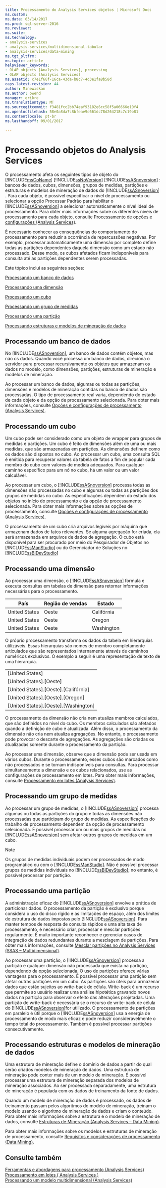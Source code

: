 ```yaml
---
title: Processamento do Analysis Services objetos | Microsoft Docs
ms.custom: 
ms.date: 03/14/2017
ms.prod: sql-server-2016
ms.reviewer: 
ms.suite: 
ms.technology:
- analysis-services
- analysis-services/multidimensional-tabular
- analysis-services/data-mining
ms.tgt_pltfrm: 
ms.topic: article
helpviewer_keywords:
- OLAP objects [Analysis Services], processing
- OLAP objects [Analysis Services]
ms.assetid: c7e1f66f-16ca-43da-b8c7-4d3e1fa8b58d
caps.latest.revision: 44
author: Minewiskan
ms.author: owend
manager: erikre
ms.translationtype: MT
ms.sourcegitcommit: f3481fcc2bb74eaf93182e6cc58f5a06666e10f4
ms.openlocfilehash: 58e0a8da7c8bfeae9d661dc78d264218c7c19b81
ms.contentlocale: pt-br
ms.lasthandoff: 09/01/2017

---
```

# <a name="processing-analysis-services-objects"></a>Processando objetos do Analysis Services
  O processamento afeta os seguintes tipos de objeto do [!INCLUDE[msCoName](../../includes/msconame-md.md)] [!INCLUDE[ssNoVersion](../../includes/ssnoversion-md.md)] [!INCLUDE[ssASnoversion](../../includes/ssasnoversion-md.md)] : bancos de dados, cubos, dimensões, grupos de medidas, partições e estruturas e modelos de mineração de dados do [!INCLUDE[ssASnoversion](../../includes/ssasnoversion-md.md)] . Para cada objeto, é possível especificar o nível de processamento ou selecionar a opção Processar Padrão para habilitar o [!INCLUDE[ssASnoversion](../../includes/ssasnoversion-md.md)] a selecionar automaticamente o nível ideal de processamento. Para obter mais informações sobre os diferentes níveis de processamento para cada objeto, consulte [Processamento de opções e configurações &#40;Analysis Services&#41;](../../analysis-services/multidimensional-models/processing-options-and-settings-analysis-services.md).  
  
 É necessário conhecer as consequências do comportamento do processamento para reduzir a ocorrência de repercussões negativas. Por exemplo, processar automaticamente uma dimensão por completo define todas as partições dependentes daquela dimensão como um estado não processado. Desse modo, os cubos afetados ficam indisponíveis para consulta até as partições dependentes serem processadas.  
  
 Este tópico inclui as seguintes seções:  
  
 [Processando um banco de dados](#bkmk_procdb)  
  
 [Processando uma dimensão](#bkmk_procdim)  
  
 [Processando um cubo](#bkmk_proccube)  
  
 [Processando um grupo de medidas](#bkmk_procmeasure)  
  
 [Processando uma partição](#bkmk_procpartition)  
  
 [Processando estruturas e modelos de mineração de dados](#bkmk_procdm)  
  
##  <a name="bkmk_procdb"></a> Processando um banco de dados  
 No [!INCLUDE[ssASnoversion](../../includes/ssasnoversion-md.md)], um banco de dados contém objetos, mas não os dados. Quando você processa um banco de dados, direciona o servidor para processar recursivamente os objetos que armazenam os dados no modelo, como dimensões, partições, estruturas de mineração e modelos de mineração.  
  
 Ao processar um banco de dados, algumas ou todas as partições, dimensões e modelos de mineração contidas no banco de dados são processadas. O tipo de processamento real varia, dependendo do estado de cada objeto e da opção de processamento selecionada. Para obter mais informações, consulte [Opções e configurações de processamento &#40;Analysis Services&#41;](../../analysis-services/multidimensional-models/processing-options-and-settings-analysis-services.md).  
  
##  <a name="bkmk_proccube"></a> Processando um cubo  
 Um cubo pode ser considerado como um objeto de wrapper para grupos de medidas e partições. Um cubo é feito de dimensões além de uma ou mais medidas, que são armazenadas em partições. As dimensões definem como os dados são dispostos no cubo. Ao processar um cubo, uma consulta SQL é emitida para recuperar valores da tabela de fatos a fim de popular cada membro do cubo com valores de medida adequados. Para qualquer caminho específico para um nó no cubo, há um valor ou um valor calculável.  
  
 Ao processar um cubo, o [!INCLUDE[ssASnoversion](../../includes/ssasnoversion-md.md)] processa todas as dimensões não processadas no cubo e algumas ou todas as partições dos grupos de medidas no cubo. As especificações dependem do estado dos objetos no início do processamento e da opção de processamento selecionada. Para obter mais informações sobre as opções de processamento, consulte [Opções e configurações de processamento &#40;Analysis Services&#41;](../../analysis-services/multidimensional-models/processing-options-and-settings-analysis-services.md).  
  
 O processamento de um cubo cria arquivos legíveis por máquina que armazenam dados de fatos relevantes. Se alguma agregação for criada, ela será armazenada em arquivos de dados de agregação. O cubo está disponível para ser procurado por meio do Pesquisador de Objetos no [!INCLUDE[ssManStudio](../../includes/ssmanstudio-md.md)] ou do Gerenciador de Soluções no [!INCLUDE[ssBIDevStudio](../../includes/ssbidevstudio-md.md)]  
  
##  <a name="bkmk_procdim"></a> Processando uma dimensão  
 Ao processar uma dimensão, o [!INCLUDE[ssASnoversion](../../includes/ssasnoversion-md.md)] formula e executa consultas em tabelas de dimensão para retornar informações necessárias para o processamento.  
  
|País|Região de vendas|Estado|  
|-------------|------------------|-----------|  
|United States|Oeste|Califórnia|  
|United States|Oeste|Oregon|  
|United States|Oeste|Washington|  
  
 O próprio processamento transforma os dados da tabela em hierarquias utilizáveis. Essas hierarquias são nomes de membro completamente articulados que são representados internamente através de caminhos numéricos exclusivos. O exemplo a seguir é uma representação de texto de uma hierarquia.  
  
||  
|-|  
|[United States]|  
|[United States].[Oeste]|  
|[United States].[Oeste].[Califórnia]|  
|[United States].[Oeste].[Oregon]|  
|[United States].[Oeste].[Washington]|  
  
 O processamento da dimensão não cria nem atualiza membros calculados, que são definidos no nível do cubo. Os membros calculados são afetados quando a definição de cubo é atualizada. Além disso, o processamento da dimensão não cria nem atualiza agregações. No entanto, o processamento pode provocar o descarte de agregações. As agregações são criadas ou atualizadas somente durante o processamento da partição.  
  
 Ao processar uma dimensão, observe que a dimensão pode ser usada em vários cubos. Durante o processamento, esses cubos são marcados como não processados e se tornam indisponíveis para consultas. Para processar simultaneamente a dimensão e os cubos relacionados, use as configurações de processamento em lotes. Para obter mais informações, consulte [Processamento em lotes &#40;Analysis Services&#41;](../../analysis-services/multidimensional-models/batch-processing-analysis-services.md).  
  
##  <a name="bkmk_procmeasure"></a> Processando um grupo de medidas  
 Ao processar um grupo de medidas, o [!INCLUDE[ssASnoversion](../../includes/ssasnoversion-md.md)] processa algumas ou todas as partições do grupo e todas as dimensões não processadas que participam do grupo de medidas. As especificações do trabalho de processamento dependem da opção de processamento selecionada. É possível processar um ou mais grupos de medidas no [!INCLUDE[ssASnoversion](../../includes/ssasnoversion-md.md)] sem afetar outros grupos de medidas em um cubo.  
  
> [!NOTE]  
>  Os grupos de medidas individuais podem ser processados de modo programático ou com o [!INCLUDE[ssManStudio](../../includes/ssmanstudio-md.md)]. Não é possível processar grupos de medidas individuais no [!INCLUDE[ssBIDevStudio](../../includes/ssbidevstudio-md.md)]; no entanto, é possível processar por partição.  
  
##  <a name="bkmk_procpartition"></a> Processando uma partição  
 A administração eficaz do [!INCLUDE[ssASnoversion](../../includes/ssasnoversion-md.md)] envolve a prática de particionar dados. O processamento da partição é exclusivo porque considera o uso do disco rígido e as limitações de espaço, além dos limites de estrutura de dados impostos pelo [!INCLUDE[ssASnoversion](../../includes/ssasnoversion-md.md)]. Para manter tempos de resposta de consulta rápidos e uma alta taxa de processamento, é necessário criar, processar e mesclar partições regularmente. É muito importante reconhecer e gerenciar casos de integração de dados redundantes durante a mesclagem de partições. Para obter mais informações, consulte [Mesclar partições no Analysis Services &#40;SSAS – Multidimensional&#41;](../../analysis-services/multidimensional-models/merge-partitions-in-analysis-services-ssas-multidimensional.md).  
  
 Ao processar uma partição, o [!INCLUDE[ssASnoversion](../../includes/ssasnoversion-md.md)] processa a partição e qualquer dimensão não processada que exista na partição, dependendo da opção selecionada. O uso de partições oferece várias vantagens para o processamento. É possível processar uma partição sem afetar outras partições em um cubo. As partições são úteis para armazenar dados que estão sujeitos ao write-back de célula. Write-back é um recurso que permite ao usuário realizar uma análise hipotética gravando novos dados na partição para observar o efeito das alterações projetadas. Uma partição de write-back é necessária se o recurso de write-back de célula do [!INCLUDE[ssASnoversion](../../includes/ssasnoversion-md.md)]for utilizado. O processamento de partições em paralelo é útil porque o [!INCLUDE[ssASnoversion](../../includes/ssasnoversion-md.md)] usa a energia de processamento de modo mais eficaz e pode reduzir consideravelmente o tempo total do processamento. Também é possível processar partições consecutivamente.  
  
##  <a name="bkmk_procdm"></a> Processando estruturas e modelos de mineração de dados  
 Uma estrutura de mineração define o domínio de dados a partir do qual serão criados modelos de mineração de dados. Uma estrutura de mineração pode conter mais de um modelo de mineração. É possível processar uma estrutura de mineração separada dos modelos de mineração associados. Ao ser processada separadamente, uma estrutura de mineração é populada com os dados de treinamento da fonte de dados.  
  
 Quando um modelo de mineração de dados é processado, os dados de treinamento passam pelos algoritmos do modelo de mineração, treinam o modelo usando o algoritmo de mineração de dados e criam o conteúdo. Para obter mais informações sobre a estrutura e o modelo de mineração de dados, consulte [Estruturas de Mineração &#40;Analysis Services – Data Mining&#41;](../../analysis-services/data-mining/mining-structures-analysis-services-data-mining.md).  
  
 Para obter mais informações sobre os modelos e estruturas de mineração de processamento, consulte [Requisitos e considerações de processamento &#40;Data Mining&#41;](../../analysis-services/data-mining/processing-requirements-and-considerations-data-mining.md).  
  
## <a name="see-also"></a>Consulte também  
 [Ferramentas e abordagens para processamento &#40;Analysis Services&#41;](../../analysis-services/multidimensional-models/tools-and-approaches-for-processing-analysis-services.md)   
 [Processamento em lotes &#40; Analysis Services &#41;](../../analysis-services/multidimensional-models/batch-processing-analysis-services.md)   
 [Processando um modelo multidimensional &#40;Analysis Services&#41;](../../analysis-services/multidimensional-models/processing-a-multidimensional-model-analysis-services.md)  
  
  
